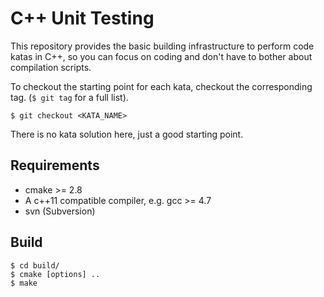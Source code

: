 # C++ Unit Testing

This repository provides the basic building infrastructure to perform code katas in C++, so you can focus on coding and don't have to bother about compilation scripts.

To checkout the starting point for each kata, checkout the corresponding tag. (`$ git tag` for a full list).

    $ git checkout <KATA_NAME>

There is no kata solution here, just a good starting point.

## Requirements

* cmake >= 2.8
* A c++11 compatible compiler, e.g. gcc >= 4.7
* svn (Subversion)

## Build

    $ cd build/
    $ cmake [options] ..
    $ make

